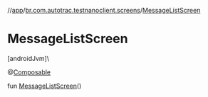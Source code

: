 //[app](../../index.md)/[br.com.autotrac.testnanoclient.screens](index.md)/[MessageListScreen](-message-list-screen.md)

# MessageListScreen

[androidJvm]\

@[Composable](https://developer.android.com/reference/kotlin/androidx/compose/runtime/Composable.html)

fun [MessageListScreen](-message-list-screen.md)()
